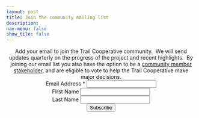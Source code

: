 ```yaml
---
layout: post
title: Join the community mailing list
description:
nav-menu: false
show_tile: false
---
```


<div style="max-width:800px;margin:auto;text-align:center;">
Add your email to join the Trail Cooperative community.  We will send updates quarterly on the progress of the project and recent highlights.  By joining our email list you also have the option to be a <a href="https://docs.google.com/document/d/1_CVkHxXW4NXf43kqpFtWBO2jwO6y82_tUvGkTU4SqGo/edit?usp=sharing">community member stakeholder</a>, and are eligible to vote to help the Trail Cooperative make major decisions.
</div>
<!-- Begin Mailchimp Signup Form -->

<div id="mc_embed_signup" style="max-width:500px;text-align:center;margin:auto;">
<form action="https://cooptrail.us1.list-manage.com/subscribe/post?u=69d08ec1a541d289e869afa53&amp;id=6ef780df60" method="post" id="mc-embedded-subscribe-form" name="mc-embedded-subscribe-form" class="validate" target="_blank" novalidate>
    <div id="mc_embed_signup_scroll">

<div class="mc-field-group">
    <label for="mce-EMAIL">Email Address  <span class="asterisk">*</span>
</label>
    <input type="email" value="" name="EMAIL" class="required email" id="mce-EMAIL">
</div>
<div class="mc-field-group">
    <label for="mce-FNAME">First Name </label>
    <input type="text" value="" name="FNAME" class="" id="mce-FNAME">
</div>
<div class="mc-field-group">
    <label for="mce-LNAME">Last Name </label>
    <input type="text" value="" name="LNAME" class="" id="mce-LNAME">
</div>
    <div id="mce-responses" class="clear">
        <div class="response" id="mce-error-response" style="display:none"></div>
        <div class="response" id="mce-success-response" style="display:none"></div>
    </div>    <!-- real people should not fill this in and expect good things - do not remove this or risk form bot signups-->
    <div style="position: absolute; left: -5000px;" aria-hidden="true"><input type="text" name="b_69d08ec1a541d289e869afa53_6ef780df60" tabindex="-1" value=""></div>
    <div class="clear"><input type="submit" value="Subscribe" name="subscribe" id="mc-embedded-subscribe" class="button"></div>
    </div>
</form>
</div>

<!--End mc_embed_signup-->